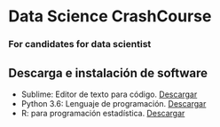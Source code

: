 # Data Science CrashCourse
### For candidates for data scientist

## Descarga e instalación de software
* Sublime: Editor de texto para código. [Descargar](https://www.sublimetext.com/)
* Python 3.6: Lenguaje de programación. [Descargar](https://www.python.org/downloads/)
* R: para programación estadística. [Descargar](https://www.icesi.edu.co/CRAN/)